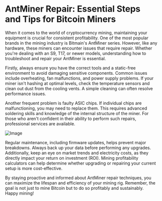 # AntMiner Repair: Essential Steps and Tips for Bitcoin Miners

When it comes to the world of cryptocurrency mining, maintaining your equipment is crucial for consistent profitability. One of the most popular brands in the mining industry is Bitmain's AntMiner series. However, like any hardware, these miners can encounter issues that require repair. Whether you're dealing with an S9, T17, or newer models, understanding how to troubleshoot and repair your AntMiner is essential.

Firstly, always ensure you have the correct tools and a static-free environment to avoid damaging sensitive components. Common issues include overheating, fan malfunctions, and power supply problems. If your miner isn't hashing at optimal levels, check the temperature sensors and clean out dust from the cooling vents. A simple cleaning can often resolve performance issues.

Another frequent problem is faulty ASIC chips. If individual chips are malfunctioning, you may need to replace them. This requires advanced soldering skills and knowledge of the internal structure of the miner. For those who aren't confident in their ability to perform such repairs, professional services are available. 

![Image](https://github.com/user-attachments/assets/b6e7b7a2-655e-4d44-8baa-20c566a3cb65)

Regular maintenance, including firmware updates, helps prevent major breakdowns. Always back up your data before performing any upgrades. Additionally, keep an eye on market trends and electricity costs, as they directly impact your return on investment (ROI). Mining profitability calculators can help determine whether upgrading or repairing your current setup is more cost-effective.

By staying proactive and informed about AntMiner repair techniques, you can maximize the lifespan and efficiency of your mining rig. Remember, the goal is not just to mine Bitcoin but to do so profitably and sustainably. Happy mining!